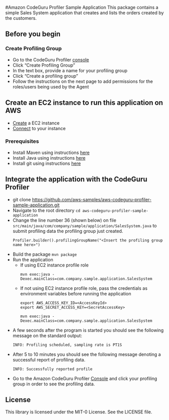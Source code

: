 #Amazon CodeGuru Profiler Sample Application
This package contains a simple Sales System application that creates and lists the orders created by the customers.

## Before you begin
### Create Profiling Group
* Go to the CodeGuru Profiler [console](https://console.aws.amazon.com/codeguru/profiler/)
* Click “Create Profiling Group”
* In the text box, provide a name for your profiling group
* Click “Create a profiling group”
* Follow the instructions on the next page to add permissions for the roles/users being used by the Agent

## Create an EC2 instance to run this application on AWS
* [Create](https://docs.aws.amazon.com/AWSEC2/latest/UserGuide/launching-instance.html) a EC2 instance
* [Connect](https://docs.aws.amazon.com/AWSEC2/latest/UserGuide/AccessingInstances.html) to your instance

### Prerequisites
* Install Maven using instructions [here](http://maven.apache.org/)
* Install Java using instructions [here](https://docs.aws.amazon.com/sdk-for-java/v2/developer-guide/setup-install.html#java-dg-java-env)
* Install git using instructions [here](https://git-scm.com/downloads)

## Integrate the application with the CodeGuru Profiler
* git clone https://github.com/aws-samples/aws-codeguru-profiler-sample-application.git
* Navigate to the root directory `cd aws-codeguru-profiler-sample-application`
* Change the line number 36 (shown below) on file `src/main/java/com/company/sample/application/SalesSystem.java` to submit profiling data the profiling group just created.
    ```
    Profiler.builder().profilingGroupName("<Insert the profiling group name here>")
    ```
* Build the package ``mvn package``
* Run the application
  * If using EC2 instance profile role
    ```
    mvn exec:java -Dexec.mainClass=com.company.sample.application.SalesSystem
    ```
  * If not using EC2 instance profile role, pass the credentials as environment variables before running the application
    ```
    export AWS_ACCESS_KEY_ID=<AccessKeyId>
    export AWS_SECRET_ACCESS_KEY=<SecretAccessKey>

    mvn exec:java -Dexec.mainClass=com.company.sample.application.SalesSystem
    ```
* A few seconds after the program is started you should see the following message on the standard output:
    ```
    INFO: Profiling scheduled, sampling rate is PT1S
    ```
* After 5 to 10 minutes you should see the following message denoting a successful report of profiling data.
    ```
    INFO: Successfully reported profile
    ```
* Go to the Amazon CodeGuru Profiler [Console](https://console.aws.amazon.com/codeguru/profiler/) and click your profiling group in order to see the profiling data.

## License

This library is licensed under the MIT-0 License. See the LICENSE file.

